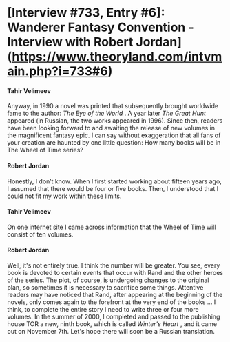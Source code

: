 # [Interview #733, Entry #6]: Wanderer Fantasy Convention - Interview with Robert Jordan](https://www.theoryland.com/intvmain.php?i=733#6)

#### Tahir Velimeev

Anyway, in 1990 a novel was printed that subsequently brought worldwide fame to the author:
*The Eye of the World*
. A year later
*The Great Hunt*
appeared (in Russian, the two works appeared in 1996). Since then, readers have been looking forward to and awaiting the release of new volumes in the magnificent fantasy epic. I can say without exaggeration that all fans of your creation are haunted by one little question: How many books will be in The Wheel of Time series?

#### Robert Jordan

Honestly, I don’t know. When I first started working about fifteen years ago, I assumed that there would be four or five books. Then, I understood that I could not fit my work within these limits.

#### Tahir Velimeev

On one internet site I came across information that the Wheel of Time will consist of ten volumes.

#### Robert Jordan

Well, it's not entirely true. I think the number will be greater. You see, every book is devoted to certain events that occur with Rand and the other heroes of the series. The plot, of course, is undergoing changes to the original plan, so sometimes it is necessary to sacrifice some things. Attentive readers may have noticed that Rand, after appearing at the beginning of the novels, only comes again to the forefront at the very end of the books ... I think, to complete the entire story I need to write three or four more volumes. In the summer of 2000, I completed and passed to the publishing house TOR a new, ninth book, which is called
*Winter's Heart*
, and it came out on November 7th. Let's hope there will soon be a Russian translation.

